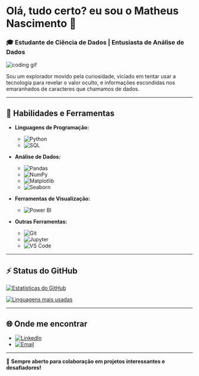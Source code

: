 # Olá, tudo certo? eu sou o Matheus Nascimento 👋

### 🎓 Estudante de Ciência de Dados | Entusiasta de Análise de Dados

![coding gif](https://media.giphy.com/media/13HgwGsXF0aiGY/giphy.gif)

Sou um explorador movido pela curiosidade, viciado em tentar usar a tecnologia para revelar o valor oculto, e informações escondidas nos emaranhados de caracteres que chamamos de dados.

---

## 🔧 Habilidades e Ferramentas

- **Linguagens de Programação:**
  - ![Python](https://img.shields.io/badge/-Python-3776AB?style=for-the-badge&logo=python&logoColor=white)
  - ![SQL](https://img.shields.io/badge/-SQL-4479A1?style=for-the-badge&logo=postgresql&logoColor=white)

- **Análise de Dados:**
  - ![Pandas](https://img.shields.io/badge/-Pandas-150458?style=for-the-badge&logo=pandas&logoColor=white)
  - ![NumPy](https://img.shields.io/badge/-NumPy-013243?style=for-the-badge&logo=numpy&logoColor=white)
  - ![Matplotlib](https://img.shields.io/badge/-Matplotlib-ffffff?style=for-the-badge&logo=matplotlib&logoColor=black)
  - ![Seaborn](https://img.shields.io/badge/-Seaborn-3776AB?style=for-the-badge&logo=python&logoColor=white)

- **Ferramentas de Visualização:**
  - ![Power BI](https://img.shields.io/badge/-Power%20BI-F2C811?style=for-the-badge&logo=power-bi&logoColor=black)

- **Outras Ferramentas:**
  - ![Git](https://img.shields.io/badge/-Git-F05032?style=for-the-badge&logo=git&logoColor=white)
  - ![Jupyter](https://img.shields.io/badge/-Jupyter-F37626?style=for-the-badge&logo=jupyter&logoColor=white)
  - ![VS Code](https://img.shields.io/badge/-VS%20Code-007ACC?style=for-the-badge&logo=visual-studio-code&logoColor=white)

---

## ⚡ Status do GitHub

[![Estatísticas do GitHub](https://github-readme-stats.vercel.app/api?username=seu-usuario&show_icons=true&theme=radical)](https://github.com/seu-usuario)

[![Linguagens mais usadas](https://github-readme-stats.vercel.app/api/top-langs/?username=seu-usuario&layout=compact&theme=radical)](https://github.com/seu-usuario)

---

## 🌐 Onde me encontrar

- [![LinkedIn](https://img.shields.io/badge/-LinkedIn-0A66C2?style=for-the-badge&logo=linkedin&logoColor=white)](https://www.linkedin.com/in/matheus-nascimento-b24706208/)
- [![Email](https://img.shields.io/badge/-Email-D14836?style=for-the-badge&logo=gmail&logoColor=white)](mailto:matheus.angelo98@hotmail.com)

---

🚀 **Sempre aberto para colaboração em projetos interessantes e desafiadores!**
